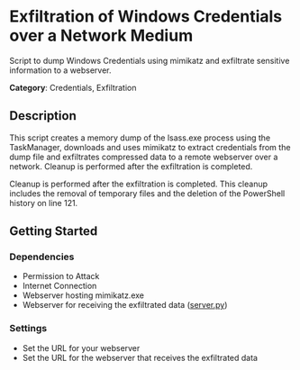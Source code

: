 # Exfiltration of Windows Credentials over a Network Medium

Script to dump Windows Credentials using mimikatz and exfiltrate sensitive information to a webserver.

**Category**: Credentials, Exfiltration

## Description

This script creates a memory dump of the lsass.exe process using the TaskManager, downloads and uses mimikatz to extract credentials from the dump file and exfiltrates compressed data to a remote webserver over a network. Cleanup is performed after the exfiltration is completed.

Cleanup is performed after the exfiltration is completed. This cleanup includes the removal of temporary files and the deletion of the PowerShell history on line 121.

## Getting Started

### Dependencies

* Permission to Attack
* Internet Connection
* Webserver hosting mimikatz.exe
* Webserver for receiving the exfiltrated data ([server.py](./server.py))

### Settings

* Set the URL for your webserver
* Set the URL for the webserver that receives the exfiltrated data